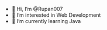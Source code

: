 - 👋 Hi, I’m @Rupan007
- 👀 I’m interested in Web Development
- 🌱 I’m currently learning Java

<!---
Rupan007/Rupan007 is a ✨ special ✨ repository because its `README.md` (this file) appears on your GitHub profile.
You can click the Preview link to take a look at your changes.
--->
